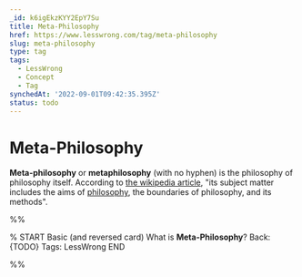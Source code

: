 ```yaml
---
_id: k6igEkzKYY2EpY7Su
title: Meta-Philosophy
href: https://www.lesswrong.com/tag/meta-philosophy
slug: meta-philosophy
type: tag
tags:
  - LessWrong
  - Concept
  - Tag
synchedAt: '2022-09-01T09:42:35.395Z'
status: todo
---
```


# Meta-Philosophy

**Meta-philosophy** or **metaphilosophy** (with no hyphen) is the philosophy of philosophy itself. According to [the wikipedia article](https://en.wikipedia.org/wiki/Metaphilosophy), "its subject matter includes the aims of [philosophy](/tag/philosophy), the boundaries of philosophy, and its methods".


%%

% START
Basic (and reversed card)
What is **Meta-Philosophy**?
Back: {TODO}
Tags: LessWrong
END
<!--ID: 1663156990100-->


%%
	
